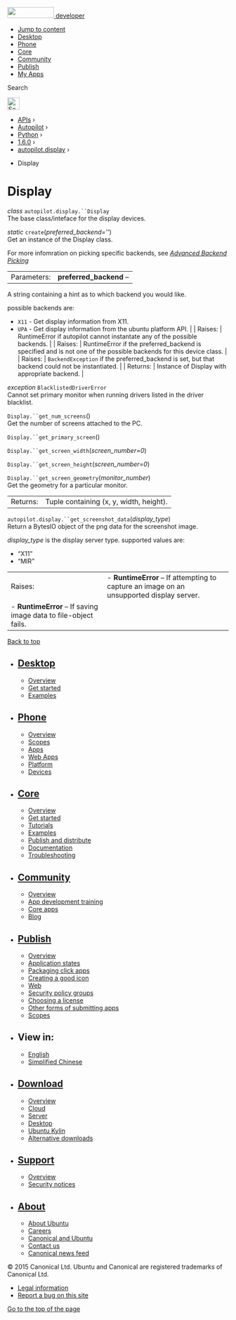 <a href="https://developer.ubuntu.com/" class="logo-ubuntu"><img src="https://developer.ubuntu.com/assets/sites/ubuntu/latest/u/img/logos/logo-ubuntu-orange.svg" width="106" height="25" /> <span>developer</span></a>

-   [Jump to content](index.html#main-content)
-   [Desktop](https://developer.ubuntu.com/en/desktop/)
-   [Phone](https://developer.ubuntu.com/en/phone/)
-   [Core](https://developer.ubuntu.com/core)
-   [Community](https://developer.ubuntu.com/en/community/)
-   [Publish](https://developer.ubuntu.com/en/publish/)
-   [My Apps](https://myapps.developer.ubuntu.com/)

Search

<img src="https://developer.ubuntu.com/assets/sites/ubuntu/latest/u/img/search-white.svg" alt="Search" height="28" />

-   [APIs](../../../../index.html) ›
-   [Autopilot](../../../index.html) ›
-   [Python](../../index.html) ›
-   [1.6.0](../index.html) ›
-   [autopilot.display](../autopilot.display/index.html) ›

<!-- -->

-   Display

Display
=======

 *class* `autopilot.display.``Display`<a href="index.html#Display" class="reference internal"></a><a href="index.html#autopilot.display.Display" class="headerlink" title="Permalink to this definition"></a>  
The base class/inteface for the display devices.

 *static* `create`(*preferred\_backend=''*)<a href="index.html#Display.create" class="reference internal"></a><a href="index.html#autopilot.display.Display.create" class="headerlink" title="Permalink to this definition"></a>  
Get an instance of the Display class.

For more infomration on picking specific backends, see <a href="../tutorial-advanced_autopilot/index.html#tut-picking-backends" class="reference internal"><em>Advanced Backend Picking</em></a>

|             |                                                                                                                    |
|-------------|--------------------------------------------------------------------------------------------------------------------|
| Parameters: | **preferred\_backend** –                                                                                           
  A string containing a hint as to which backend you would like.                                                      
                                                                                                                      
  possible backends are:                                                                                              
                                                                                                                      
  -   `X11` - Get display information from X11.                                                                       
  -   `UPA` - Get display information from the ubuntu platform API.                                                   |
| Raises:     | RuntimeError if autopilot cannot instantate any of the possible backends.                                          |
| Raises:     | RuntimeError if the preferred\_backend is specified and is not one of the possible backends for this device class. |
| Raises:     | `BackendException` if the preferred\_backend is set, but that backend could not be instantiated.                   |
| Returns:    | Instance of Display with appropriate backend.                                                                      |

 *exception* `BlacklistedDriverError`<a href="index.html#Display.BlacklistedDriverError" class="reference internal"></a><a href="index.html#autopilot.display.Display.BlacklistedDriverError" class="headerlink" title="Permalink to this definition"></a>  
Cannot set primary monitor when running drivers listed in the driver blacklist.

 `Display.``get_num_screens`()<a href="index.html#Display.get_num_screens" class="reference internal"></a><a href="index.html#autopilot.display.Display.get_num_screens" class="headerlink" title="Permalink to this definition"></a>  
Get the number of screens attached to the PC.

 `Display.``get_primary_screen`()<a href="index.html#Display.get_primary_screen" class="reference internal"></a><a href="index.html#autopilot.display.Display.get_primary_screen" class="headerlink" title="Permalink to this definition"></a>  

 `Display.``get_screen_width`(*screen\_number=0*)<a href="index.html#Display.get_screen_width" class="reference internal"></a><a href="index.html#autopilot.display.Display.get_screen_width" class="headerlink" title="Permalink to this definition"></a>  

 `Display.``get_screen_height`(*screen\_number=0*)<a href="index.html#Display.get_screen_height" class="reference internal"></a><a href="index.html#autopilot.display.Display.get_screen_height" class="headerlink" title="Permalink to this definition"></a>  

 `Display.``get_screen_geometry`(*monitor\_number*)<a href="index.html#Display.get_screen_geometry" class="reference internal"></a><a href="index.html#autopilot.display.Display.get_screen_geometry" class="headerlink" title="Permalink to this definition"></a>  
Get the geometry for a particular monitor.

|          |                                         |
|----------|-----------------------------------------|
| Returns: | Tuple containing (x, y, width, height). |

<!-- -->

 `autopilot.display.``get_screenshot_data`(*display\_type*)<a href="index.html#autopilot.display.get_screenshot_data" class="headerlink" title="Permalink to this definition"></a>  
Return a BytesIO object of the png data for the screenshot image.

*display\_type* is the display server type. supported values are:  
-   “X11”
-   “MIR”

|         |                                                                                            |
|---------|--------------------------------------------------------------------------------------------|
| Raises: | -   **RuntimeError** – If attempting to capture an image on an unsupported display server. 
  -   **RuntimeError** – If saving image data to file-object fails.                           |

[Back to top](index.html#)

-   [Desktop](https://developer.ubuntu.com/en/desktop/)
    ---------------------------------------------------

    -   [Overview](https://developer.ubuntu.com/en/desktop/)
    -   [Get started](http://snapcraft.io/?utm_source=developer.ubuntu.com&utm_medium=devportal&utm_term=snaps%20snapcraft%20desktop&utm_content=menu&utm_campaign=duc_snappers)
    -   [Examples](https://github.com/ubuntu/snappy-playpen)

-   [Phone](https://developer.ubuntu.com/en/phone/)
    -----------------------------------------------

    -   [Overview](https://developer.ubuntu.com/en/phone/)
    -   [Scopes](https://developer.ubuntu.com/en/phone/scopes/)
    -   [Apps](https://developer.ubuntu.com/en/phone/apps/)
    -   [Web Apps](https://developer.ubuntu.com/en/phone/web/)
    -   [Platform](https://developer.ubuntu.com/en/phone/platform/)
    -   [Devices](https://developer.ubuntu.com/en/phone/devices/)

-   [Core](https://developer.ubuntu.com/core)
    -----------------------------------------

    -   [Overview](https://developer.ubuntu.com/core)
    -   [Get started](https://developer.ubuntu.com/core/get-started)
    -   [Tutorials](https://developer.ubuntu.com/core/tutorials)
    -   [Examples](https://developer.ubuntu.com/core/examples)
    -   [Publish and distribute](https://developer.ubuntu.com/core/publish-and-distribute)
    -   [Documentation](https://developer.ubuntu.com/core/documentation)
    -   [Troubleshooting](https://developer.ubuntu.com/core/troubleshooting)

-   [Community](https://developer.ubuntu.com/en/community/)
    -------------------------------------------------------

    -   [Overview](https://developer.ubuntu.com/en/community/)
    -   [App development training](https://developer.ubuntu.com/en/community/training/)
    -   [Core apps](https://developer.ubuntu.com/en/community/core-apps/)
    -   [Blog](https://developer.ubuntu.com/en/community/blog/)

-   [Publish](https://developer.ubuntu.com/en/publish/)
    ---------------------------------------------------

    -   [Overview](https://developer.ubuntu.com/en/publish/)
    -   [Application states](https://developer.ubuntu.com/en/publish/application-states/)
    -   [Packaging click apps](https://developer.ubuntu.com/en/publish/packaging-click-apps/)
    -   [Creating a good icon](https://developer.ubuntu.com/en/publish/creating-a-good-icon/)
    -   [Web](https://developer.ubuntu.com/en/publish/web/)
    -   [Security policy groups](https://developer.ubuntu.com/en/publish/security-policy-groups/)
    -   [Choosing a license](https://developer.ubuntu.com/en/publish/choosing-a-license/)
    -   [Other forms of submitting apps](https://developer.ubuntu.com/en/publish/other-forms-of-submitting-apps/)
    -   [Scopes](https://developer.ubuntu.com/en/publish/scopes/)

-   View in:
    --------

    -   [English](index.html "Change to language: English")
    -   [Simplified Chinese](index.html "Change to language: Simplified Chinese")

-   [Download](http://ubuntu.com/download/)
    ---------------------------------------

    -   [Overview](http://ubuntu.com/download)
    -   [Cloud](http://ubuntu.com/download/cloud)
    -   [Server](http://ubuntu.com/download/server)
    -   [Desktop](http://ubuntu.com/download/desktop)
    -   [Ubuntu Kylin](http://ubuntu.com/download/ubuntu-kylin)
    -   [Alternative downloads](http://ubuntu.com/download/alternative-downloads)

-   [Support](http://ubuntu.com/support/)
    -------------------------------------

    -   [Overview](http://ubuntu.com/support)
    -   [Security notices](http://www.ubuntu.com/usn/)

-   [About](http://ubuntu.com/about/)
    ---------------------------------

    -   [About Ubuntu](http://ubuntu.com/about/about-ubuntu)
    -   [Careers](http://www.canonical.com/careers)
    -   [Canonical and Ubuntu](http://ubuntu.com/about/canonical-and-ubuntu)
    -   [Contact us](http://ubuntu.com/about/contact-us)
    -   [Canonical news feed](http://insights.ubuntu.com/feed/)

© 2015 Canonical Ltd. Ubuntu and Canonical are registered trademarks of Canonical Ltd.

-   [Legal information](http://www.ubuntu.com/legal)
-   [Report a bug on this site](https://bugs.launchpad.net/developer-ubuntu-com/)

<span class="accessibility-aid">[Go to the top of the page](index.html#)</span>
